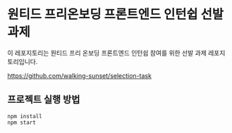 # 원티드 프리온보딩 프론트엔드 인턴쉽 선발 과제

이 레포지토리는 원티드 프리 온보딩 프론트엔드 인턴쉽 참여를 위한 선발 과제 레포지토리입니다.

https://github.com/walking-sunset/selection-task

## 프로젝트 실행 방법

```
npm install 
npm start
```

